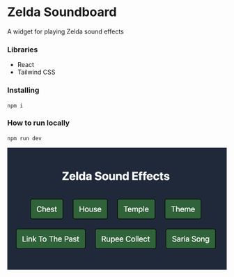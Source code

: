 # Zelda Soundboard

A widget for playing Zelda sound effects

### Libraries

- React
- Tailwind CSS

### Installing

```
npm i
```

### How to run locally

```
npm run dev
```

![demo](/demo.png)
